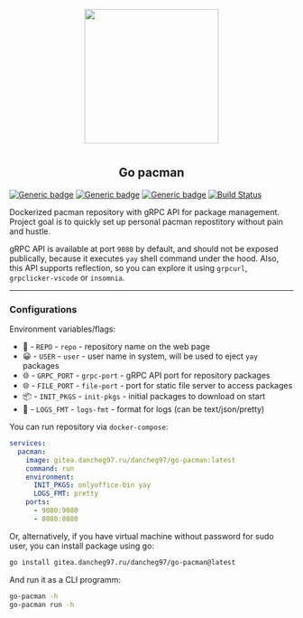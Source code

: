 <p align="center">
<img style="align: center; padding-left: 10px; padding-right: 10px; padding-bottom: 10px;" width="238px" height="238px" src="https://gitea.dancheg97.ru/repo-avatars/65-c2b763bfe9d206d7f362412b1e59e301" />
</p>

<h2 align="center">Go pacman</h2>

[![Generic badge](https://img.shields.io/badge/LICENSE-GPLv3-red.svg)](https://gitea.dancheg97.ru/dancheg97/go-pacman/src/branch/main/LICENSE)
[![Generic badge](https://img.shields.io/badge/GITEA-REPO-cyan.svg)](https://gitea.dancheg97.ru/dancheg97/go-pacman)
[![Generic badge](https://img.shields.io/badge/DOCKER-CONTAINER-blue.svg)](https://gitea.dancheg97.ru/dancheg97/-/packages/container/go-pacman/latest)
[![Build Status](https://drone.dancheg97.ru/api/badges/dancheg97/go-pacman/status.svg)](https://drone.dancheg97.ru/dancheg97/go-pacman)

Dockerized pacman repository with gRPC API for package management. Project goal is to quickly set up personal pacman repostitory without pain and hustle.

gRPC API is available at port `9080` by default, and should not be exposed publically, because it executes `yay` shell command under the hood. Also, this API supports reflection, so you can explore it using `grpcurl`, `grpclicker-vscode` or `insomnia`.

---

### Configurations

Environment variables/flags:

- 📄 - `REPO` - `repo` - repository name on the web page
- 😀 - `USER` - `user` - user name in system, will be used to eject `yay` packages
- 🌐 - `GRPC_PORT` - `grpc-port` - gRPC API port for repository packages
- 🌐 - `FILE_PORT` - `file-port` - port for static file server to access packages
- 📦 - `INIT_PKGS` - `init-pkgs` - initial packages to download on start
- 📒 - `LOGS_FMT` - `logs-fmt` - format for logs (can be text/json/pretty)

You can run repository via `docker-compose`:

```yml
services:
  pacman:
    image: gitea.dancheg97.ru/dancheg97/go-pacman:latest
    command: run
    environment:
      INIT_PKGS: onlyoffice-bin yay
      LOGS_FMT: pretty
    ports:
      - 9080:9080
      - 8080:8080
```

Or, alternatively, if you have virtual machine without password for sudo user,
you can install package using go:

```sh
go install gitea.dancheg97.ru/dancheg97/go-pacman@latest
```

And run it as a CLI programm:

```sh
go-pacman -h
go-pacman run -h
```
